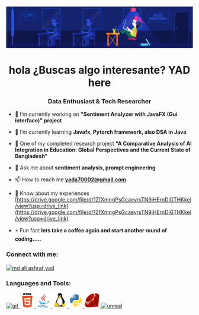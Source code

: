 ![logo](https://github.com/donti507/yad/blob/master/79731568097599.5b50bca477735.jpg)
<h1 align="center">hola ¿Buscas algo interesante? YAD here</h1>
<h3 align="center">Data Enthusiast & Tech Researcher</h3>



- 🔭 I’m currently working on **"Sentiment Analyzer with JavaFX (Gui interface)" project**

- 🌱 I’m currently learning **Javafx, Pytorch framework, also DSA in Java**

- 👯 One of my completed research project **“A Comparative Analysis of AI Integration in Education: Global Perspectives and the Current State of Bangladesh”**

- 💬 Ask me about **sentiment analysis, prompt engineering**

- 📫 How to reach me **yada70002@gmail.com**

- 📄 Know about my experiences [https://drive.google.com/file/d/1ZfXmngPsGcaevrsTN9iHErnDiGTHKkei/view?usp=drive_link](https://drive.google.com/file/d/1ZfXmngPsGcaevrsTN9iHErnDiGTHKkei/view?usp=drive_link)

- ⚡ Fun fact **lets take a coffee again and start another round of coding.....**

<h3 align="left">Connect with me:</h3>
<p align="left">
<a href="https://linkedin.com/in/md ali ashraf yad" target="blank"><img align="center" src="https://raw.githubusercontent.com/rahuldkjain/github-profile-readme-generator/master/src/images/icons/Social/linked-in-alt.svg" alt="md ali ashraf yad" height="30" width="40" /></a>
</p>

<h3 align="left">Languages and Tools:</h3>
<p align="left"> <a href="https://git-scm.com/" target="_blank" rel="noreferrer"> <img src="https://www.vectorlogo.zone/logos/git-scm/git-scm-icon.svg" alt="git" width="40" height="40"/> </a> <a href="https://www.w3.org/html/" target="_blank" rel="noreferrer"> <img src="https://raw.githubusercontent.com/devicons/devicon/master/icons/html5/html5-original-wordmark.svg" alt="html5" width="40" height="40"/> </a> <a href="https://www.java.com" target="_blank" rel="noreferrer"> <img src="https://raw.githubusercontent.com/devicons/devicon/master/icons/java/java-original.svg" alt="java" width="40" height="40"/> </a> <a href="https://www.linux.org/" target="_blank" rel="noreferrer"> <img src="https://raw.githubusercontent.com/devicons/devicon/master/icons/linux/linux-original.svg" alt="linux" width="40" height="40"/> </a> <a href="https://www.python.org" target="_blank" rel="noreferrer"> <img src="https://raw.githubusercontent.com/devicons/devicon/master/icons/python/python-original.svg" alt="python" width="40" height="40"/> </a> <a href="https://www.ruby-lang.org/en/" target="_blank" rel="noreferrer"> <img src="https://raw.githubusercontent.com/devicons/devicon/master/icons/ruby/ruby-original.svg" alt="ruby" width="40" height="40"/> </a> <a href="https://unrealengine.com/" target="_blank" rel="noreferrer"> <img src="https://raw.githubusercontent.com/kenangundogan/fontisto/036b7eca71aab1bef8e6a0518f7329f13ed62f6b/icons/svg/brand/unreal-engine.svg" alt="unreal" width="40" height="40"/> </a> </p>
